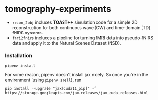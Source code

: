 # tomography-experiments

* `recon_2obj` includes **TOAST++** simulation code for a simple 2D reconstruction for both continuous wave (CW) and time-domain (TD) fNIRS systems.
* `fmri2fnirs` includes a pipeline for turning fMRI data into pseudo-fNIRS data and apply it to the Natural Scenes Dataset (NSD).

### Installation
```pipenv install```

For some reason, pipenv doesn't install jax nicely. So once you're in the environment (using `pipenv shell`), run
```
pip install --upgrade "jax[cuda11_pip]" -f https://storage.googleapis.com/jax-releases/jax_cuda_releases.html
```